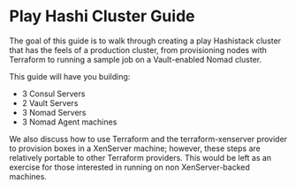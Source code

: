 # Play Hashi Cluster Guide

The goal of this guide is to walk through creating a play Hashistack cluster that has the feels of a production cluster, from provisioning nodes with Terraform to running a sample job on a Vault-enabled Nomad cluster.

This guide will have you building:

* 3 Consul Servers
* 2 Vault Servers
* 3 Nomad Servers
* 3 Nomad Agent machines

We also discuss how to use Terraform and the terraform-xenserver provider to provision boxes in a XenServer machine; however, these steps are relatively portable to other Terraform providers.  This would be left as an exercise for those interested in running on non XenServer-backed machines.


